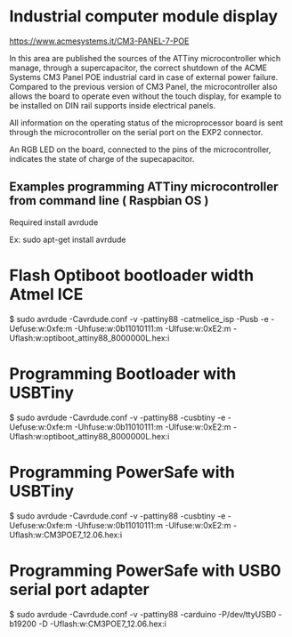 # Industrial computer module display

https://www.acmesystems.it/CM3-PANEL-7-POE

In this area are published the sources of the ATTiny microcontroller which manage, through a supercapacitor, the correct shutdown of the ACME Systems CM3 Panel POE industrial card in case of external power failure. 
Compared to the previous version of CM3 Panel, the microcontroller also allows the board to operate even without the touch display, for example to be installed on DIN rail supports inside electrical panels.

All information on the operating status of the microprocessor board is sent through the microcontroller on the serial port on the EXP2 connector.

An RGB LED on the board, connected to the pins of the microcontroller, indicates the state of charge of the supecapacitor.

## Examples programming ATTiny microcontroller from command line ( Raspbian OS )

Required install avrdude

Ex: sudo apt-get install avrdude

# Flash Optiboot bootloader width Atmel ICE
$ sudo avrdude -Cavrdude.conf -v -pattiny88 -catmelice_isp -Pusb -e -Uefuse:w:0xfe:m -Uhfuse:w:0b11010111:m -Ulfuse:w:0xE2:m -Uflash:w:optiboot_attiny88_8000000L.hex:i 

# Programming Bootloader with USBTiny
$ sudo avrdude -Cavrdude.conf -v -pattiny88 -cusbtiny -e -Uefuse:w:0xfe:m -Uhfuse:w:0b11010111:m -Ulfuse:w:0xE2:m -Uflash:w:optiboot_attiny88_8000000L.hex:i 

# Programming PowerSafe with USBTiny
$ sudo avrdude -Cavrdude.conf -v -pattiny88 -cusbtiny -e -Uefuse:w:0xfe:m -Uhfuse:w:0b11010111:m -Ulfuse:w:0xE2:m -Uflash:w:CM3POE7_12.06.hex:i

# Programming PowerSafe with USB0 serial port adapter
$ sudo avrdude -Cavrdude.conf -v -pattiny88 -carduino -P/dev/ttyUSB0 -b19200 -D -Uflash:w:CM3POE7_12.06.hex:i


